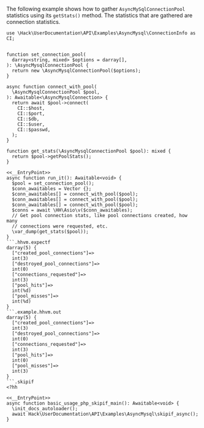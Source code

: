 The following example shows how to gather `AsyncMySqlConnectionPool` statistics using its `getStats()` method. The statistics that are gathered are connection statistics.

```basic-usage.php
use \Hack\UserDocumentation\API\Examples\AsyncMysql\ConnectionInfo as CI;


function set_connection_pool(
  darray<string, mixed> $options = darray[],
): \AsyncMysqlConnectionPool {
  return new \AsyncMysqlConnectionPool($options);
}

async function connect_with_pool(
  \AsyncMysqlConnectionPool $pool,
): Awaitable<\AsyncMysqlConnection> {
  return await $pool->connect(
    CI::$host,
    CI::$port,
    CI::$db,
    CI::$user,
    CI::$passwd,
  );
}

function get_stats(\AsyncMysqlConnectionPool $pool): mixed {
  return $pool->getPoolStats();
}

<<__EntryPoint>>
async function run_it(): Awaitable<void> {
  $pool = set_connection_pool();
  $conn_awaitables = Vector {};
  $conn_awaitables[] = connect_with_pool($pool);
  $conn_awaitables[] = connect_with_pool($pool);
  $conn_awaitables[] = connect_with_pool($pool);
  $conns = await \HH\Asio\v($conn_awaitables);
  // Get pool connection stats, like pool connections created, how many
  // connections were requested, etc.
  \var_dump(get_stats($pool));
}
```.hhvm.expectf
darray(5) {
  ["created_pool_connections"]=>
  int(3)
  ["destroyed_pool_connections"]=>
  int(0)
  ["connections_requested"]=>
  int(3)
  ["pool_hits"]=>
  int(%d)
  ["pool_misses"]=>
  int(%d)
}
```.example.hhvm.out
darray(5) {
  ["created_pool_connections"]=>
  int(3)
  ["destroyed_pool_connections"]=>
  int(0)
  ["connections_requested"]=>
  int(3)
  ["pool_hits"]=>
  int(0)
  ["pool_misses"]=>
  int(3)
}
```.skipif
<?hh

<<__EntryPoint>>
async function basic_usage_php_skipif_main(): Awaitable<void> {
  \init_docs_autoloader();
  await Hack\UserDocumentation\API\Examples\AsyncMysql\skipif_async();
}
```
